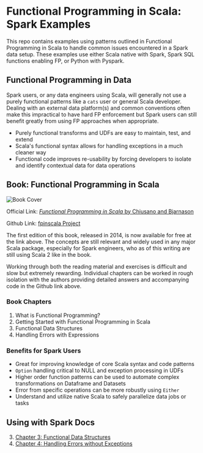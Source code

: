 # Functional Programming in Scala: Spark Examples

This repo contains examples using patterns outlined in Functional Programming in Scala
to handle common issues encountered in a Spark data setup. These examples use either
Scala native with Spark, Spark SQL functions enabling FP, or Python with Pyspark.

## Functional Programming in Data

Spark users, or any data engineers using Scala, will generally not use a
purely functional patterns like a `cats` user or general Scala developer.
Dealing with an external data platform(s) and common conventions often
make this impractical to have hard FP enforcement but Spark users can still
benefit greatly from using FP approaches when appropriate.

- Purely functional transforms and UDFs are easy to maintain, test, and extend
- Scala's functional syntax allows for handling exceptions in a much cleaner way
- Functional code improves re-usability by forcing developers to isolate
  and identify contextual data for data operations

## Book: Functional Programming in Scala

![Book Cover](https://external-content.duckduckgo.com/iu/?u=https%3A%2F%2Ftse2.mm.bing.net%2Fth%3Fid%3DOIP.epb0grWt_qc59nd-0hwPTAHaJS%26pid%3DApi&f=1&ipt=eb1bf7575e4575481b6b6d3bf93ff2f80a2408c319c019476e9825d29431950a&ipo=images)

Official Link: [_Functional Programming in Scala_ by Chiusano and Bjarnason](https://www.manning.com/books/functional-programming-in-scala)

Github Link: [fpinscala Project](https://github.com/fpinscala/fpinscala)

The first edition of this book, released in 2014, is now available for free at the link above.
The concepts are still relevant and widely used in any major Scala package, especially
for Spark engineers, who as of this writing are still using Scala 2 like in the book. 

Working through both the reading material and exercises is difficult and slow but
extremely rewarding. Individual chapters can be worked in rough isolation with
the authors providing detailed answers and accompanying code in the Github link above.

### Book Chapters


1. What is Functional Programming?
2. Getting Started with Functional Programming in Scala
3. Functional Data Structures
4. Handling Errors with Expressions

### Benefits for Spark Users

- Great for improving knowledge of core Scala syntax and code patterns
- `Option` handling critical to NULL and exception processing in UDFs
- Higher order function patterns can be used to automate complex 
transformations on Dataframe and Datasets
- Error from specific operations can be more robustly using `Either`
- Understand and utilize native Scala to safely parallelize data jobs or tasks

## Using with Spark Docs

3. [Chapter 3: Functional Data Structures](./docs/chap-3-functional-data-structures.md)
4. [Chapter 4: Handling Errors without Exceptions](./docs/chap-4-handling-errors-without-exceptions.md)